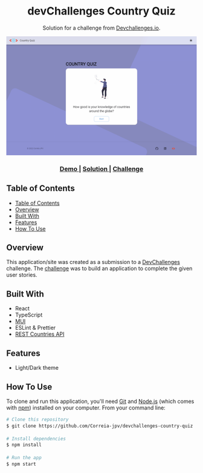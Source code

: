 <h1 align="center">devChallenges Country Quiz</h1>

<div align="center">
   Solution for a challenge from  <a href="http://devchallenges.io" target="_blank">Devchallenges.io</a>.
</div>

![screenshot](src/assets/app-showcase.gif)

<div align="center">
  <h3>
    <a href="https://devchallenges-country-quiz-app.vercel.app/">
      Demo
    </a>
    <span> | </span>
    <a href="https://devchallenges.io/solutions/CQPcsXkJLu9gNeLOMDdH">
      Solution
    </a>
    <span> | </span>
    <a href="https://devchallenges.io/challenges/Bu3G2irnaXmfwQ8sZkw8">
      Challenge
    </a>
  </h3>
</div>

<!-- TABLE OF CONTENTS -->

## Table of Contents

- [Table of Contents](#table-of-contents)
- [Overview](#overview)
- [Built With](#built-with)
- [Features](#features)
- [How To Use](#how-to-use)


## Overview

This application/site was created as a submission to a [DevChallenges](https://devchallenges.io/challenges) challenge. The [challenge](https://devchallenges.io/challenges/Bu3G2irnaXmfwQ8sZkw8) was to build an application to complete the given user stories.


## Built With

- React
- TypeScript 
- [MUI](https://mui.com/)
- ESLint & Prettier
- [REST Countries API](https://restcountries.com/)


## Features

- Light/Dark theme

## How To Use

To clone and run this application, you'll need [Git](https://git-scm.com) and [Node.js](https://nodejs.org/en/download/) (which comes with [npm](http://npmjs.com)) installed on your computer. From your command line:

```bash
# Clone this repository
$ git clone https://github.com/Correia-jpv/devchallenges-country-quiz

# Install dependencies
$ npm install

# Run the app
$ npm start
```
